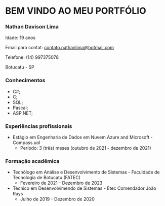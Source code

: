 # BEM VINDO AO MEU PORTFÓLIO
### Nathan Davison Lima
Idade: 19 anos

Email para contat: contato.nathanlima@hotmail.com

Telefone: (14) 997375078

Botucatu - SP

### Conhecimentos
- C#;
- C;
- SQL;
- Pascal;
- ASP.NET;

### Experiências profissionais
- Estágio em Engenharia de Dados em Nuvem Azure and Microsoft - Compass.uol
  - Período: 3 (três) meses (outubro de 2021 - dezembro de 2021)

### Formação acadêmica
- Tecnólogo em Análise e Desenvolvimento de Sistemas - Faculdade de Tecnologia de Botucatu (FATEC)
  - Fevereiro de 2021 - Dezembro de 2023
- Técnico em Desenvolvimendo de Sistemas - Etec Comendador João Rays
  - Julho de 2019 - Dezembro de 2020


